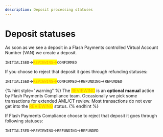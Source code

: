 ```yaml
---
description: Deposit processing statuses
---
```


# Deposit statuses

As soon as we see a deposit in a Flash Payments controlled Virtual Account Number (VAN) we create a deposit.

`INITIALISED`-><mark style="color:orange;">`REVIEWING`</mark><mark style="color:orange;">→</mark>`CONFIRMED`

If you choose to reject that deposit it goes through refunding statuses:

`INITIALISED`-><mark style="color:orange;">`REVIEWING`</mark><mark style="color:orange;">→</mark>`CONFIRMED`→`REFUNDING`→`REFUNDED`&#x20;

{% hint style="warning" %}
The <mark style="color:orange;">REVIEWING</mark> is an **optional** **manual** action by Flash Payments Compliance team. Occasionally we pick some transactions for extended AML/CT review. Most transactions do not ever get into the <mark style="color:orange;">REVIEWING</mark> status.
{% endhint %}

If Flash Payments Compliance choose to reject that deposit it goes through following statuses:

`INITIALISED`→`REVIEWING`→`REFUNDING`→`REFUNDED`&#x20;

